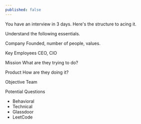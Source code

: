 ```yaml
---
published: false
---
```

You have an interview in 3 days. Here's the structure to acing it.

Understand the following essentials.

Company
Founded, number of people, values.

Key Employees
CEO, CIO

Mission
What are they trying to do?

Product
How are they doing it?

Objective
Team

Potential Questions
- Behavioral
- Technical
- Glassdoor
- LeetCode